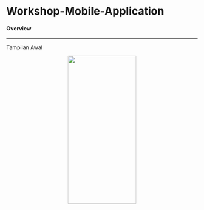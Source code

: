 # Workshop-Mobile-Application
<h4>Overview</h4>
<hr>
<p>Tampilan Awal</p>
<center><img src="https://user-images.githubusercontent.com/74761484/136246471-2a218a28-6c2a-4b57-b91a-62107306426f.jpg" width="180px" height="390px"></center>
